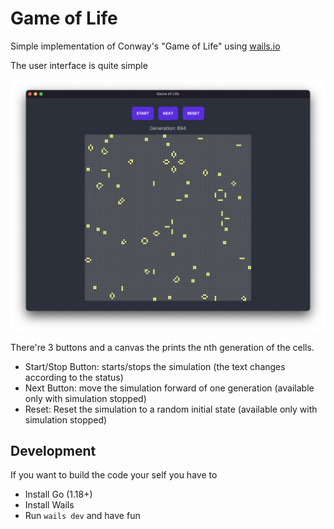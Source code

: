 # Game of Life

Simple implementation of Conway's "Game of Life" using [wails.io](https://wails.io/)

The user interface is quite simple

![User Interface](Screenshot.png)

There're 3 buttons and a canvas the prints the nth generation of the cells.

* Start/Stop Button: starts/stops the simulation (the text changes according to the status)
* Next Button: move the simulation forward of one generation (available only with simulation stopped)
* Reset: Reset the simulation to a random initial state (available only with simulation stopped)

## Development

If you want to build the code your self you have to 

* Install Go (1.18+)
* Install Wails
* Run `wails dev` and have fun
